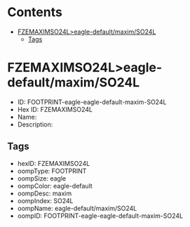 



Contents
========

* [FZEMAXIMSO24L>eagle-default/maxim/SO24L](#fzemaximso24leagle-defaultmaximso24l)
	* [Tags](#tags)

# FZEMAXIMSO24L>eagle-default/maxim/SO24L

- ID: FOOTPRINT-eagle-eagle-default-maxim-SO24L
- Hex ID: FZEMAXIMSO24L
- Name: 
- Description: 

## Tags

- hexID: FZEMAXIMSO24L
- oompType: FOOTPRINT
- oompSize: eagle
- oompColor: eagle-default
- oompDesc: maxim
- oompIndex: SO24L
- oompName: eagle-default/maxim/SO24L
- oompID: FOOTPRINT-eagle-eagle-default-maxim-SO24L
